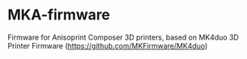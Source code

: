 # MKA-firmware

Firmware for Anisoprint Composer 3D printers, based on MK4duo 3D Printer Firmware (https://github.com/MKFirmware/MK4duo)
